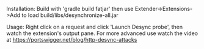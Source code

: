 Installation:
Build with 'gradle build fatjar' then use Extender->Extensions->Add to load build/libs/desynchronize-all.jar 

Usage:
Right click on a request and click 'Launch Desync probe', then watch the extension's output pane. For more advanced use watch the video at https://portswigger.net/blog/http-desync-attacks
